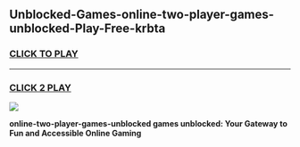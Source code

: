 
## Unblocked-Games-online-two-player-games-unblocked-Play-Free-krbta
<h3>
<a href="https://premium76.site?title=online-two-player-games-unblocked&ref=23A">CLICK TO PLAY</a></h3>
<hr>

<h3>
<a href="https://premium76.site?title=online-two-player-games-unblocked&ref=23A">CLICK 2 PLAY</a>
  
</h3>

<a href="https://premium76.site?title=online-two-player-games-unblocked&ref=23A"><img src="https://clearcache.store/games.png"></a>


**online-two-player-games-unblocked games unblocked: Your Gateway to Fun and Accessible Online Gaming**
